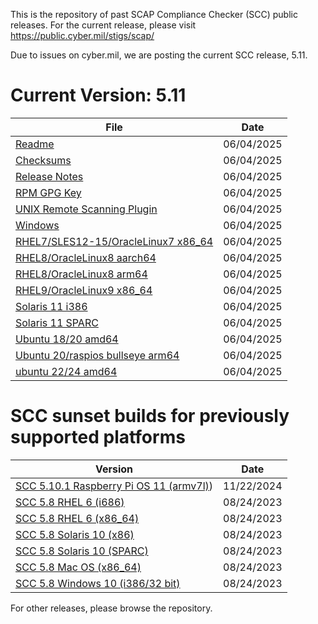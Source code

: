 This is the repository of past SCAP Compliance Checker (SCC) public releases.   For the current release, please visit https://public.cyber.mil/stigs/scap/

Due to issues on cyber.mil, we are posting the current SCC release, 5.11.

  # Current Version:  5.11
| File    |   Date | 
| --------------------- |  ----------- | 
| [Readme](https://raw.githubusercontent.com/niwc-atlantic/scap-scc/refs/heads/main/release_archive/SCC_5.11/SCC_5.11_Readme.txt) | 06/04/2025 |
| [Checksums](https://raw.githubusercontent.com/niwc-atlantic/scap-scc/refs/heads/main/release_archive/SCC_5.11/SCC_5.11_Checksums.txt) | 06/04/2025 |
| [Release Notes](https://raw.githubusercontent.com/niwc-atlantic/scap-scc/refs/heads/main/release_archive/SCC_5.11/SCC_5.11_ReleaseNotes.txt) | 06/04/2025 |
| [RPM GPG Key](https://raw.githubusercontent.com/niwc-atlantic/scap-scc/refs/heads/main/release_archive/SCC_5.11/RPM-GPG-KEY-SCC-5.11) | 06/04/2025 |
| [UNIX Remote Scanning Plugin](https://media.githubusercontent.com/media/niwc-atlantic/scap-scc/refs/heads/main/release_archive/SCC_5.11/SCC_5.11_UNIX_Remote_Scanning_Plugin.scc) | 06/04/2025 |
| [Windows](https://media.githubusercontent.com/media/niwc-atlantic/scap-scc/refs/heads/main/release_archive/SCC_5.11/scc-5.11_Windows_bundle.zip) | 06/04/2025 |
| [RHEL7/SLES12-15/OracleLinux7 x86_64](https://media.githubusercontent.com/media/niwc-atlantic/scap-scc/refs/heads/main/release_archive/SCC_5.11/scc-5.11_rhel7_sles12-15_oracle-linux7_x86_64_bundle.zip) | 06/04/2025 |
| [RHEL8/OracleLinux8 aarch64](https://media.githubusercontent.com/media/niwc-atlantic/scap-scc/refs/heads/main/release_archive/SCC_5.11/scc-5.11_rhel8_oracle-linux8_aarch64_bundle.zip) | 06/04/2025 |
| [RHEL8/OracleLinux8 arm64](https://media.githubusercontent.com/media/niwc-atlantic/scap-scc/refs/heads/main/release_archive/SCC_5.11/scc-5.11_rhel8_oracle-linux8_x86_64_bundle.zip) | 06/04/2025 |
| [RHEL9/OracleLinux9 x86_64](https://media.githubusercontent.com/media/niwc-atlantic/scap-scc/refs/heads/main/release_archive/SCC_5.11/scc-5.11_rhel9_oracle-linux9_x86_64_bundle.zip) | 06/04/2025 |
| [Solaris 11 i386](https://media.githubusercontent.com/media/niwc-atlantic/scap-scc/refs/heads/main/release_archive/SCC_5.11/scc-5.11_solaris11_i386_bundle.zip) | 06/04/2025 |
| [Solaris 11 SPARC](https://media.githubusercontent.com/media/niwc-atlantic/scap-scc/refs/heads/main/release_archive/SCC_5.11/scc-5.11_solaris11_sparc_bundle.zip) | 06/04/2025 |
| [Ubuntu 18/20 amd64](https://media.githubusercontent.com/media/niwc-atlantic/scap-scc/refs/heads/main/release_archive/SCC_5.11/scc-5.11_ubuntu18_ubuntu20_amd64_bundle.zip) | 06/04/2025 |
| [Ubuntu 20/raspios bullseye arm64](https://media.githubusercontent.com/media/niwc-atlantic/scap-scc/refs/heads/main/release_archive/SCC_5.11/scc-5.11_ubuntu20_raspios-bullseye_arm64_bundle.zip) | 06/04/2025 |
| [ubuntu 22/24 amd64](https://media.githubusercontent.com/media/niwc-atlantic/scap-scc/refs/heads/main/release_archive/SCC_5.11/scc-5.11_ubuntu22_amd64_bundle.zip) | 06/04/2025 |

  # SCC sunset builds for previously supported platforms

| Version    |   Date | 
| --------------------- |  ----------- | 
| [SCC 5.10.1 Raspberry Pi OS 11 (armv7l)](https://media.githubusercontent.com/media/niwc-atlantic/scap-scc/refs/heads/main/release_archive/SCC_5.10.1/scc-5.10.1_raspbian11_armv7l-32_bundle.zip)) | 11/22/2024|
| [SCC 5.8 RHEL 6 (i686)](https://media.githubusercontent.com/media/niwc-atlantic/scap-scc/refs/heads/main/release_archive/SCC_5.8/scc-5.8_rhel6_i686_bundle.zip) | 08/24/2023|
| [SCC 5.8 RHEL 6 (x86_64)](https://media.githubusercontent.com/media/niwc-atlantic/scap-scc/refs/heads/main/release_archive/SCC_5.8/scc-5.8_rhel6_x86_64_bundle.zip) | 08/24/2023|
| [SCC 5.8 Solaris 10 (x86)](https://media.githubusercontent.com/media/niwc-atlantic/scap-scc/refs/heads/main/release_archive/SCC_5.8/scc-5.8_solaris10_i386_bundle.zip) | 08/24/2023|
| [SCC 5.8 Solaris 10 (SPARC)](https://media.githubusercontent.com/media/niwc-atlantic/scap-scc/refs/heads/main/release_archive/SCC_5.8/scc-5.8_solaris10_sparc_bundle.zip) | 08/24/2023|
| [SCC 5.8 Mac OS (x86_64)](https://media.githubusercontent.com/media/niwc-atlantic/scap-scc/refs/heads/main/release_archive/SCC_5.8/scc-5.8_macosx10_x86_64_bundle.zip) | 08/24/2023|
| [SCC 5.8 Windows 10 (i386/32 bit)](https://github.com/niwc-atlantic/scap-scc/blob/main/release_archive/SCC_5.8/scc-5.8_Windows_bundle.zip) | 08/24/2023|
For other releases, please browse the repository.
